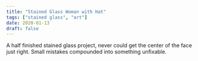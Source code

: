 ```yaml
---
title: "Stained Glass Woman with Hat"
tags: ["stained glass", "art"]
date: 2020-01-13
draft: false
---
```


A half finished stained glass project, never could get the center of the face just right. Small mistakes compounded into something unfixable.

  <div ID="gallery" data-nanogallery2='{
      "itemsBaseURL": "{{<s3cdn>}}/projects/stained_glass_woman_with_hat/",
      "thumbnailWidth": "250",
      "thumbnailHeight": "250",
      "thumbnailBorderVertical": 1,
      "thumbnailBorderHorizontal": 1,
      "thumbnailLabel": {
        "position": "overImageOnBottom",
        "displayDescription": true
      },
      "thumbnailHoverEffect2": "labelAppear75|descriptionSlideUp",
      "galleryDisplayMode": "pagination",
      "galleryMaxRows": 1,
      "thumbnailAlignment": "center",
      "thumbnailOpenImage": true,
      "viewerTools":     {
        "topLeft":    "pageCounter, label",
        "topRight":   "playPauseButton, rotateLeft, rotateRight, fullscreenButton, closeButton"
       }   
    }'>
    <a href="stainedglasswoman_04.jpg" data-ngthumb="stainedglasswoman_04.jpg" data-ngdesc=""></a>
    <a href="stainedglasswoman_06.jpg" data-ngthumb="stainedglasswoman_06.jpg" data-ngdesc=""></a>
    <a href="stainedglasswoman_05.jpg" data-ngthumb="stainedglasswoman_05.jpg" data-ngdesc=""></a>
    <a href="stainedglasswoman_02.jpg" data-ngthumb="stainedglasswoman_02.jpg" data-ngdesc=""></a>
    <a href="stainedglasswoman_01.jpg" data-ngthumb="stainedglasswoman_01.jpg" data-ngdesc=""></a>
    <a href="stainedglasswoman_03.jpg" data-ngthumb="stainedglasswoman_03.jpg" data-ngdesc=""></a>
  </div>

